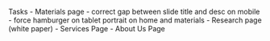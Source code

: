 Tasks
    - Materials page
        - correct gap between slide title and desc on mobile
        - force hamburger on tablet portrait on home and materials
    - Research page (white paper)
    - Services Page
    - About Us Page